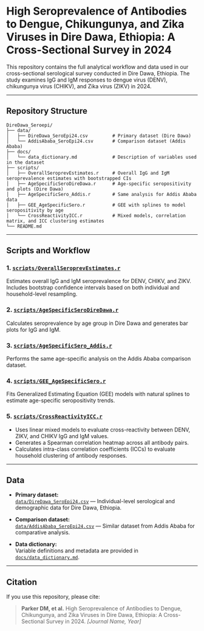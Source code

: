 # High Seroprevalence of Antibodies to Dengue, Chikungunya, and Zika Viruses in Dire Dawa, Ethiopia: A Cross-Sectional Survey in 2024

This repository contains the full analytical workflow and data used in our cross-sectional serological survey conducted in Dire Dawa, Ethiopia. The study examines IgG and IgM responses to dengue virus (DENV), chikungunya virus (CHIKV), and Zika virus (ZIKV) in 2024.

---

## Repository Structure

```
DireDawa_Seroepi/
├── data/
│   ├── DireDawa_SeroEpi24.csv         # Primary dataset (Dire Dawa)
│   └── AddisAbaba_SeroEpi24.csv       # Comparison dataset (Addis Ababa)
├── docs/
│   └── data_dictionary.md             # Description of variables used in the dataset
├── scripts/
│   ├── OverallSeroprevEstimates.r     # Overall IgG and IgM seroprevalence estimates with bootstrapped CIs
│   ├── AgeSpecificSeroDireDawa.r      # Age-specific seropositivity and plots (Dire Dawa)
│   ├── AgeSpecificSero_Addis.r        # Same analysis for Addis Ababa data
│   ├── GEE_AgeSpecificSero.r          # GEE with splines to model seropositivity by age
│   └── CrossReactivityICC.r           # Mixed models, correlation matrix, and ICC clustering estimates
└── README.md
```

---

## Scripts and Workflow

### 1. [`scripts/OverallSeroprevEstimates.r`](scripts/OverallSeroprevEstimates.r)
Estimates overall IgG and IgM seroprevalence for DENV, CHIKV, and ZIKV. Includes bootstrap confidence intervals based on both individual and household-level resampling.

### 2. [`scripts/AgeSpecificSeroDireDawa.r`](scripts/AgeSpecificSeroDireDawa.r)
Calculates seroprevalence by age group in Dire Dawa and generates bar plots for IgG and IgM.

### 3. [`scripts/AgeSpecificSero_Addis.r`](scripts/AgeSpecificSero_Addis.r)
Performs the same age-specific analysis on the Addis Ababa comparison dataset.

### 4. [`scripts/GEE_AgeSpecificSero.r`](scripts/GEE_AgeSpecificSero.r)
Fits Generalized Estimating Equation (GEE) models with natural splines to estimate age-specific seropositivity trends.

### 5. [`scripts/CrossReactivityICC.r`](scripts/CrossReactivityICC.r)
- Uses linear mixed models to evaluate cross-reactivity between DENV, ZIKV, and CHIKV IgG and IgM values.
- Generates a Spearman correlation heatmap across all antibody pairs.
- Calculates intra-class correlation coefficients (ICCs) to evaluate household clustering of antibody responses.

---

## Data

- **Primary dataset:**  
  [`data/DireDawa_SeroEpi24.csv`](data/DireDawa_SeroEpi24.csv) — Individual-level serological and demographic data for Dire Dawa, Ethiopia.

- **Comparison dataset:**  
  [`data/AddisAbaba_SeroEpi24.csv`](data/AddisAbaba_SeroEpi24.csv) — Similar dataset from Addis Ababa for comparative analysis.

- **Data dictionary:**  
  Variable definitions and metadata are provided in [`docs/data_dictionary.md`](docs/data_dictionary.md).

---

## Citation

If you use this repository, please cite:

> **Parker DM, et al.** High Seroprevalence of Antibodies to Dengue, Chikungunya, and Zika Viruses in Dire Dawa, Ethiopia: A Cross-Sectional Survey in 2024. *[Journal Name, Year]*



